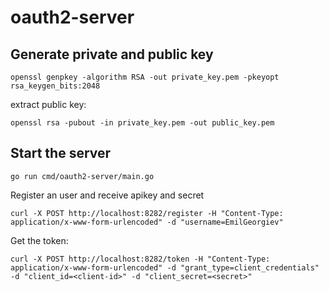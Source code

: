 # oauth2-server


## Generate private and public key
```azure
openssl genpkey -algorithm RSA -out private_key.pem -pkeyopt rsa_keygen_bits:2048
```

extract public key:
```azure
openssl rsa -pubout -in private_key.pem -out public_key.pem
```

## Start the server
```azure
go run cmd/oauth2-server/main.go
```

Register an user and receive apikey and secret
```azure
curl -X POST http://localhost:8282/register -H "Content-Type: application/x-www-form-urlencoded" -d "username=EmilGeorgiev"
```

Get the token:
```azure
curl -X POST http://localhost:8282/token -H "Content-Type: application/x-www-form-urlencoded" -d "grant_type=client_credentials" -d "client_id=<client-id>" -d "client_secret=<secret>"
```

